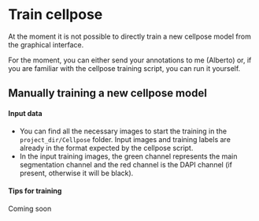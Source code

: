# Train cellpose
At the moment it is not possible to directly train a new cellpose model from the graphical interface.

For the moment, you can either send your annotations to me (Alberto) or, if you are familiar with the cellpose training script, you can run it yourself.

## Manually training a new cellpose model

#### Input data
- You can find all the necessary images to start the training in the `project_dir/Cellpose` folder. Input images and training labels are already in the format expected by the cellpose script.
- In the input training images, the green channel represents the main segmentation channel and the red channel is the DAPI channel (if present, otherwise it will be black).

#### Tips for training
Coming soon
